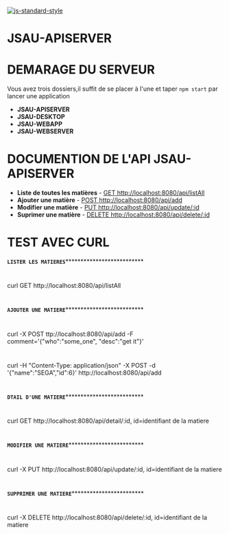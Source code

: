 [![js-standard-style](https://galilee.univ-paris13.fr/wp-content/uploads/logo-Institut-Galilee-UP13.jpg)](https://galilee.univ-paris13.fr/)
# JSAU-APISERVER

# DEMARAGE DU SERVEUR

Vous avez trois dossiers,il suffit de se placer à l'une et taper `npm start` par lancer une application

- **JSAU-APISERVER**
- **JSAU-DESKTOP** 
- **JSAU-WEBAPP** 
- **JSAU-WEBSERVER** 

# DOCUMENTION DE L'API JSAU-APISERVER

- **Liste de toutes les matières** - [GET http://localhost:8080/api/listAll](http://localhost:8080/api/listAll)
- **Ajouter une matière** - [POST http://localhost:8080/api/add](http://localhost:8080/add)
- **Modifier une matière** - [PUT http://localhost:8080/api/update/:id](http://localhost:8080/update/:id)
- **Suprimer une matière** - [DELETE http://localhost:8080/api/delete/:id](http://localhost:8080/delete/:id)

# TEST AVEC CURL

********************`LISTER LES MATIERES`**********************************************
# 
curl GET http://localhost:8080/api/listAll
# 
********************`AJOUTER UNE MATIERE`**********************************************
# 
curl -X POST ttp://localhost:8080/api/add -F comment='{"who":"some_one", "desc":"get it"}'
# 
curl -H "Content-Type: application/json" -X POST -d '{"name":"SEGA","id":6}' http://localhost:8080/api/add
# 
********************`DTAIL D'UNE MATIERE`**********************************************
# 
curl GET http://localhost:8080/api/detail/:id, id=identifiant de la matiere

# 
********************`MODIFIER UNE MATIERE`*********************************************
# 
curl -X PUT http://localhost:8080/api/update/:id, id=identifiant de la matiere
# 
********************`SUPPRIMER UNE MATIERE`********************************************
# 
curl -X DELETE http://localhost:8080/api/delete/:id, id=identifiant de la matiere


